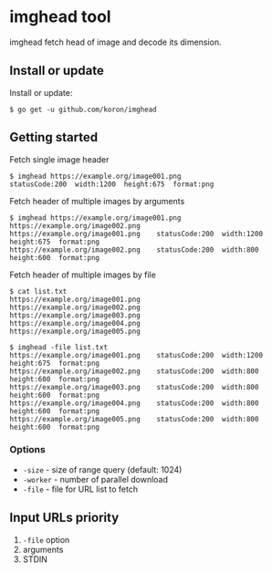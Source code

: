 # imghead tool

imghead fetch head of image and decode its dimension.

## Install or update

Install or update:

```console
$ go get -u github.com/koron/imghead
```

## Getting started

Fetch single image header

```console
$ imghead https://example.org/image001.png
statusCode:200	width:1200	height:675	format:png
```

Fetch header of multiple images by arguments

```console
$ imghead https://example.org/image001.png https://example.org/image002.png
https://example.org/image001.png	statusCode:200	width:1200	height:675	format:png
https://example.org/image002.png	statusCode:200	width:800	height:600	format:png
```

Fetch header of multiple images by file

```console
$ cat list.txt
https://example.org/image001.png
https://example.org/image002.png
https://example.org/image003.png
https://example.org/image004.png
https://example.org/image005.png

$ imghead -file list.txt
https://example.org/image001.png	statusCode:200	width:1200	height:675	format:png
https://example.org/image002.png	statusCode:200	width:800	height:600	format:png
https://example.org/image003.png	statusCode:200	width:800	height:600	format:png
https://example.org/image004.png	statusCode:200	width:800	height:600	format:png
https://example.org/image005.png	statusCode:200	width:800	height:600	format:png
```

### Options

*   `-size` - size of range query (default: 1024)
*   `-worker` - number of parallel download
*   `-file` - file for URL list to fetch

## Input URLs priority

1. `-file` option
2. arguments
3. STDIN
